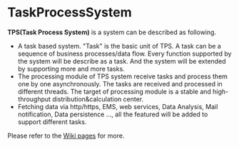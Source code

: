 TaskProcessSystem
=================

**TPS(Task Process System)** is a system can be described as following.
* A task based system. "Task" is the basic unit of TPS. A task can be a sequence of business processes/data flow. Every function supported by the system will be describe as a task. And the system will be extended by supporting more and more tasks.
* The processing module of TPS system receive tasks and process them one by one asynchronously. The tasks are received and processed in different threads. The target of processing module is a stable and high-throughput distribution&calculation center.
* Fetching data via http/https, EMS, web services, Data Analysis, Mail notification, Data persistence ..., all the featured will be added to support different tasks.

Please refer to the [Wiki pages](https://github.com/vincentcn/TaskProcessSystem/wiki) for more.
